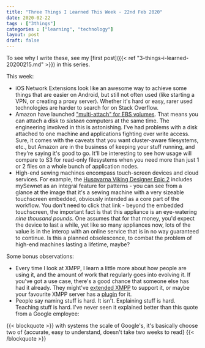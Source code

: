 ```yaml
---
title: "Three Things I Learned This Week - 22nd Feb 2020"
date: 2020-02-22
tags : ["3things"]
categories : ["learning", "technology"]
layout: post
draft: false
---
```


To see why I write these, see my [first post]({{< ref "3-things-i-learned-20200215.md" >}}) in this series.

This week:

* iOS Network Extensions look like an awesome way to achieve some things that are easier on Android, but still not often used (like starting a VPN, or creating a proxy server). Whether it's hard or easy, rarer used technologies are harder to search for on Stack Overflow.
* Amazon have launched ["multi-attach" for EBS volumes](https://aws.amazon.com/blogs/aws/new-multi-attach-for-provisioned-iops-io1-amazon-ebs-volumes/). That means you can attach a disk to _sixteen_ computers at the same time. The engineering involved in this is astonishing. I've had problems with a disk attached to one machine and applications fighting over write access. Sure, it comes with the caveats that you want cluster-aware filesystems, etc., but Amazon are in the business of keeping your stuff running, and they're saying it's good to go. It'll be interesting to see how usage will compare to S3 for read-only filesystems when you need more than just 1 or 2 files on a whole bunch of application nodes.
* High-end sewing machines encompass touch-screen devices and cloud services. For example, the [Husqvarna Viking Designer Epic 2](https://web.archive.org/web/20220819090717/https://www.sewessential.co.uk/husqvarna-viking-designer-epic-2) includes mySewnet as an integral feature for patterns - you can see from a glance at the image that it's a sewing machine with a very sizeable touchscreen embedded, obviously intended as a core part of the workflow. You don't need to click that link - beyond the embedded touchscreen, the important fact is that this appliance is an eye-watering _nine thousand pounds_. One assumes that for that money, you'd expect the device to last a while, yet like so many appliances now, lots of the value is in the interop with an online service that is in no way guaranteed to continue. Is this a planned obsolescence, to combat the problem of high-end machines lasting a lifetime, maybe?

Some bonus observations:

* Every time I look at XMPP, I learn a little more about how people are using it, and the amount of work that regularly goes into evolving it. If you've got a use case, there's a good chance that someone else has had it already. They might've [extended XMPP](https://xmpp.org/extensions/) to support it, or maybe your favourite XMPP server has a [plugin](https://www.igniterealtime.org/projects/openfire/plugins.jsp) for it.
* People say naming stuff is hard. It isn't. Explaining stuff is hard. Teaching stuff is hard. I've never seen it explained better than this quote from a Google employee:

{{< blockquote >}}
with systems the scale of Google's, it's basically choose two of {accurate, easy to understand, doesn't take two weeks to read}
{{< /blockquote >}}
